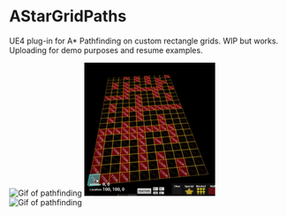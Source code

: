 # AStarGridPaths
UE4 plug-in for A* Pathfinding on custom rectangle grids. WIP but works. Uploading for demo purposes and resume examples.


![Gif of pathfinding](https://github.com/Dn2/AStarGridPaths/blob/main/Gifs/interpMove.gif?raw=true)
![Gif of pathfinding](https://github.com/Dn2/AStarGridPaths/blob/main/Gifs/snek.gif?raw=true)
![Gif of pathfinding](https://thumbs.gfycat.com/OblongLawfulCattle-size_restricted.gif)

